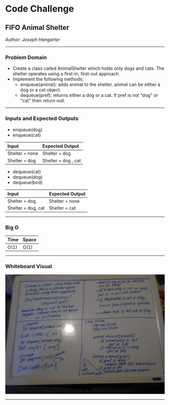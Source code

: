 # Code Challenge

## FIFO Animal Shelter 
*Author: Joseph Hangarter*

---

### Problem Domain
* Create a class called AnimalShelter which holds only dogs and cats. The shelter operates using a first-in, first-out approach.
* Implement the following methods:
    * enqueue(animal): adds animal to the shelter. animal can be either a dog or a cat object.
    * dequeue(pref): returns either a dog or a cat. If pref is not "dog" or "cat" then return null.

---

### Inputs and Expected Outputs

* enqueue(dog)
* enqueue(cat)

| Input | Expected Output |
| :----------- | :----------- |
| Shelter = none | Shelter = dog |
| Shelter = dog | Shelter = dog , cat |

* dequeue(cat)
* dequeue(dog)
* dequeue(bird)

| Input | Expected Output |
| :----------- | :----------- |
| Shelter = dog | Shelter = none |
| Shelter = dog, cat | Shelter = cat |

---

### Big O


| Time | Space |
| :----------- | :----------- |
| O(1) | O(1) |


---


### Whiteboard Visual
![Whiteboard](assets/wb12.jpg)


---

